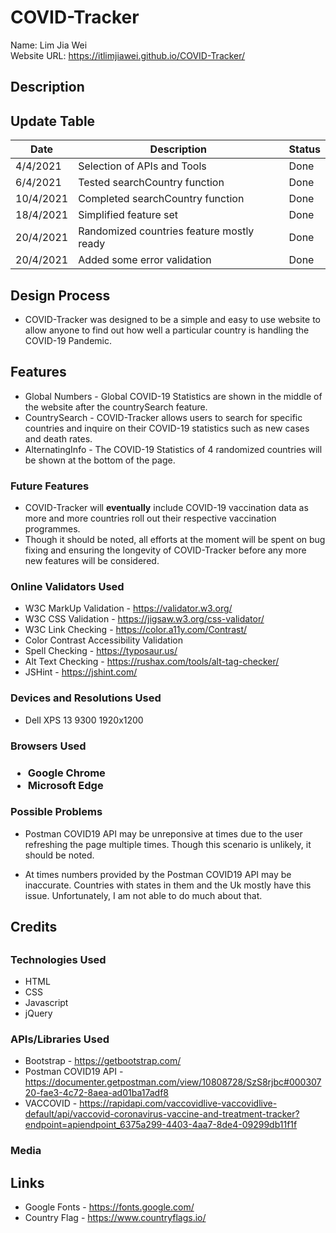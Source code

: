 <h1>COVID-Tracker</h1>

Name: Lim Jia Wei <br>
Website URL: https://itlimjiawei.github.io/COVID-Tracker/ <br>

<h2>Description</h2>


<h2>Update Table</h2>

Date        | Description                                               | Status
----------- | --------------------------------------------------------- | ------
4/4/2021    | Selection of APIs and Tools                               |  Done 
6/4/2021    | Tested searchCountry function                             |  Done 
10/4/2021   | Completed searchCountry function                          |  Done 
18/4/2021   | Simplified feature set                                    |  Done 
20/4/2021   | Randomized countries feature mostly ready                 |  Done 
20/4/2021   | Added some error validation                               |  Done 

 
 



<h2>Design Process</h2>

* COVID-Tracker was designed to be a simple and easy to use website to allow anyone to find out how well a particular country is handling the COVID-19 Pandemic. 


<h2>Features</h2>

* Global Numbers - Global COVID-19 Statistics are shown in the middle of the website after the countrySearch feature.
* CountrySearch - COVID-Tracker allows users to search for specific countries and inquire on their COVID-19 statistics such as new cases and death rates.
* AlternatingInfo - The COVID-19 Statistics of 4 randomized countries will be shown at the bottom of the page.

<h3>Future Features</h3>

* COVID-Tracker will <b>eventually</b> include COVID-19 vaccination data as more and more countries roll out their respective vaccination programmes.
* Though it should be noted, all efforts at the moment will be spent on bug fixing and ensuring the longevity of COVID-Tracker before any more new features will be considered.

<h3>Online Validators Used</h3>

* W3C MarkUp Validation - https://validator.w3.org/
* W3C CSS Validation - https://jigsaw.w3.org/css-validator/
* W3C Link Checking - https://color.a11y.com/Contrast/
* Color Contrast Accessibility Validation
* Spell Checking - https://typosaur.us/
* Alt Text Checking - https://rushax.com/tools/alt-tag-checker/
* JSHint - https://jshint.com/


<h3>Devices and Resolutions Used</h3>

* Dell XPS 13 9300 1920x1200 

<h3>Browsers Used<h3>

* Google Chrome
* Microsoft Edge


<h3>Possible Problems</h3>

* Postman COVID19 API may be unreponsive at times due to the user refreshing the page multiple times. Though this scenario is unlikely, it should be noted.

* At times numbers provided by the Postman COVID19 API may be inaccurate. Countries with states in them and the Uk mostly have this issue. Unfortunately, I am not able to do much about that.


<h2>Credits<h2>

<h3>Technologies Used</h3>

* HTML
* CSS
* Javascript
* jQuery


<h3>APIs/Libraries Used</h3>

* Bootstrap - https://getbootstrap.com/
* Postman COVID19 API - https://documenter.getpostman.com/view/10808728/SzS8rjbc#00030720-fae3-4c72-8aea-ad01ba17adf8
* VACCOVID - https://rapidapi.com/vaccovidlive-vaccovidlive-default/api/vaccovid-coronavirus-vaccine-and-treatment-tracker?endpoint=apiendpoint_6375a299-4403-4aa7-8de4-09299db11f1f



<h3>Media</h3>


<h2>Links</h2>

* Google Fonts - https://fonts.google.com/
* Country Flag - https://www.countryflags.io/






